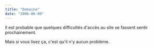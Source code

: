 ```yaml
---
title: "Domaine"
date: "2006-06-09"
---
```


Il est probable que quelques difficultés d'accès au site se fassent sentir prochainement.

Mais si vous lisez ça, c'est qu'il n'y aucun problème.
